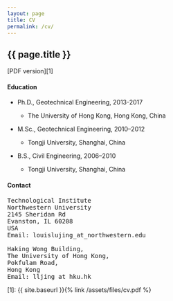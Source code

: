 ```yaml
---
layout: page
title: CV
permalink: /cv/
---
```


## {{ page.title }}


<!-- <img src="{{ site.baseurl }}{% link /assets/files/me.png %}" alt="photo" align="right" style="width: 150px;"/>
 -->
[PDF version][1] 


#### Education

+ Ph.D., Geotechnical Engineering, 2013-2017 
	+ The University of Hong Kong, Hong Kong, China

+ M.Sc., Geotechnical Engineering, 2010–2012
	+ Tongji University, Shanghai, China


+ B.S., Civil Engineering, 2006–2010
	+ Tongji University, Shanghai, China


#### Contact

<pre>
Technological Institute
Northwestern University
2145 Sheridan Rd
Evanston, IL 60208
USA
Email: louislujing_at_northwestern.edu

Haking Wong Building,
The University of Hong Kong,
Pokfulam Road,
Hong Kong
Email: lljing_at_hku.hk
</pre>


[1]: {{ site.baseurl }}{% link /assets/files/cv.pdf %}